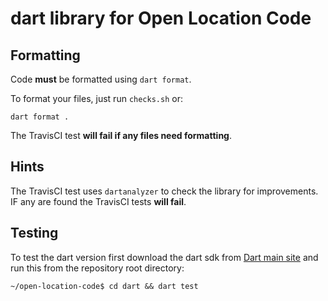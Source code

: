 # dart library for Open Location Code

## Formatting

Code **must** be formatted using `dart format`.

To format your files, just run `checks.sh` or:

```shell
dart format .
```

The TravisCI test **will fail if any files need formatting**.

## Hints

The TravisCI test uses `dartanalyzer` to check the library for improvements. IF
any are found the TravisCI tests **will fail**.

## Testing

To test the dart version first download the dart sdk from
[Dart main site](http://www.dartlang.org) and run this from the repository root
directory:

```
~/open-location-code$ cd dart && dart test
```
